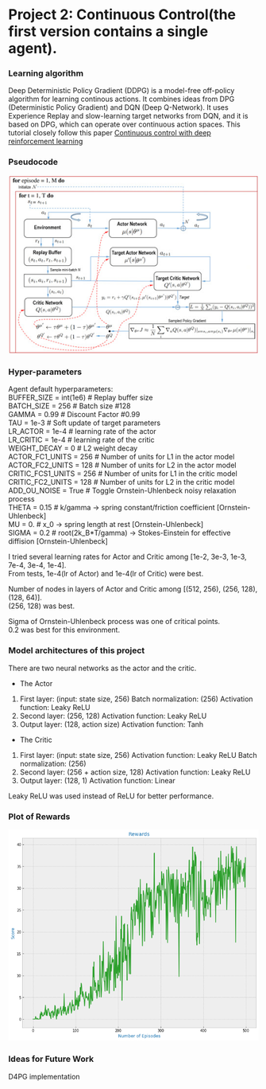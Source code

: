 # Project 2: Continuous Control(the first version contains a single agent).

### Learning algorithm
Deep Deterministic Policy Gradient (DDPG) is a model-free off-policy algorithm for learning continous actions.
It combines ideas from DPG (Deterministic Policy Gradient) and DQN (Deep Q-Network). It uses Experience Replay 
and slow-learning target networks from DQN, and it is based on DPG, which can operate over continuous action spaces.
    This tutorial closely follow this paper [Continuous control with deep reinforcement learning](http://codsim.com/reinforcement-learning/deep-deterministic-policy-gradient)
    
### Pseudocode
![DDPG](Images/DDPG1.jpg)


### Hyper-parameters
Agent default hyperparameters:<br>
BUFFER_SIZE = int(1e6)  # Replay buffer size<br>
BATCH_SIZE = 256        # Batch size #128<br>
GAMMA = 0.99            # Discount Factor #0.99<br>
TAU = 1e-3              # Soft update of target parameters<br>
LR_ACTOR = 1e-4         # learning rate of the actor <br>
LR_CRITIC = 1e-4        # learning rate of the critic<br>
WEIGHT_DECAY = 0        # L2 weight decay<br>
ACTOR_FC1_UNITS = 256   # Number of units for L1 in the actor model<br>
ACTOR_FC2_UNITS = 128   # Number of units for L2 in the actor model<br>
CRITIC_FCS1_UNITS = 256 # Number of units for L1 in the critic model<br>
CRITIC_FC2_UNITS = 128  # Number of units for L2 in the critic model<br>
ADD_OU_NOISE = True     # Toggle Ornstein-Uhlenbeck noisy relaxation process<br>
THETA = 0.15            # k/gamma -> spring constant/friction coefficient [Ornstein-Uhlenbeck]<br>
MU = 0.                 # x_0 -> spring length at rest [Ornstein-Uhlenbeck]<br>
SIGMA = 0.2             # root(2k_B*T/gamma) -> Stokes-Einstein for effective diffision [Ornstein-Uhlenbeck]<br>


I tried several learning rates for Actor and Critic among [1e-2, 3e-3, 1e-3, 7e-4, 3e-4, 1e-4].<br>
From tests, 1e-4(lr of Actor) and 1e-4(lr of Critic) were best.<br>

Number of nodes in layers of Actor and Critic among [(512, 256), (256, 128), (128, 64)].<br>
(256, 128) was best.<br>

Sigma of Ornstein-Uhlenbeck process was one of critical points.<br>
0.2 was best for this environment.<br>


### Model architectures of this project
There are two neural networks as the actor and the critic.

* The Actor
1. First layer: (input: state size, 256)
   Batch normalization: (256)
   Activation function: Leaky ReLU
2. Second layer: (256, 128)
   Activation function: Leaky ReLU
3. Output layer: (128, action size)
   Activation function: Tanh

* The Critic
1. First layer: (input: state size, 256)
   Activation function: Leaky ReLU
   Batch normalization: (256)
2. Second layer: (256 + action size, 128)
   Activation function: Leaky ReLU
3. Output layer: (128, 1)
   Activation function: Linear

Leaky ReLU was used instead of ReLU for better performance.<br>

### Plot of Rewards
![Plot of rewards](/Images/pr2.png)

### Ideas for Future Work
D4PG implementation


